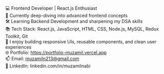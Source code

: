 💻 Frontend Developer | React.js Enthusiast    
🌱 Currently deep-diving into advanced frontend concepts        
🛠️ Learning Backend Development and sharpening my DSA skills        
📚 Tech Stack: React.js, JavaScript, HTML, CSS, Node.js, MySQL, Redux Toolkit, Git       
🚀 I enjoy building responsive UIs, reusable components, and clean user experiences         
🌐 Portfolio: https://portfolio-muzamil.vercel.app       
📫 Email: muzamiln213@gmail.com         
🔗 LinkedIn: linkedin.com/in/muzamilnabi     
